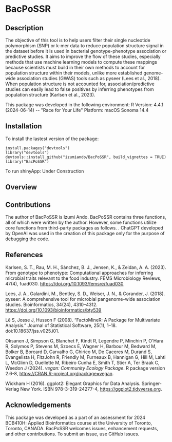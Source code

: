 # BacPoSSR

## Description

The objective of this tool is to help users filter their single nucleotide polymorphism (SNP) or k-mer data to reduce population structure signal in the dataset before it is used in bacterial genotype-phenotype association or predictive studies. It aims to improve the flow of these studies, especially methods that use machine learning models to compute these mappings because scientists must build in their own methods to account for population structure within their models, unlike more established genome-wide association studies (GWAS) tools such as pyseer (Lees et al., 2018). When population structure is not accounted for, association/predictive studies can easily lead to false positives by inferring phenotypes from population structure (Karlsen et al., 2023).

This package was developed in the following environment:
R Version: 4.4.1 (2024-06-14) -- "Race for Your Life"
Platform: macOS Sonoma 14.4

## Installation

To install the lastest version of the package:
```
install.packages("devtools")
library("devtools")
devtools::install_github("izumiando/BacPoSSR", build_vignettes = TRUE)
library("BacPoSSR")
```

To run shinyApp: Under Construction

## Overview

## Contributions

The author of BacPoSSR is Izumi Ando. BacPoSSR contains three functions, all of which were written by the author. However, some functions utilize core functions from third-party packages as follows. <add more text here later>. ChatGPT developed by OpenAI was used in the creation of this package only for the purpose of debugging the code.


## References

Karlsen, S. T., Rau, M. H., Sánchez, B. J., Jensen, K., & Zeidan, A. A. (2023). From genotype to phenotype: Computational approaches for inferring microbial traits relevant to the food industry. FEMS Microbiology Reviews, 47(4), fuad030. https://doi.org/10.1093/femsre/fuad030

Lees, J. A., Galardini, M., Bentley, S. D., Weiser, J. N., & Corander, J. (2018). pyseer: A comprehensive tool for microbial pangenome-wide association studies. Bioinformatics, 34(24), 4310–4312. https://doi.org/10.1093/bioinformatics/bty539

Lê S, Josse J, Husson F (2008). “FactoMineR: A Package for Multivariate Analysis.” Journal of Statistical Software, 25(1), 1–18. doi:10.18637/jss.v025.i01.

Oksanen J, Simpson G, Blanchet F, Kindt R, Legendre P, Minchin P, O'Hara R, Solymos P, Stevens M, Szoecs E, Wagner H, Barbour M, Bedward M, Bolker B, Borcard D, Carvalho G, Chirico M, De Caceres M, Durand S, Evangelista H, FitzJohn R, Friendly M, Furneaux B, Hannigan G, Hill M, Lahti L, McGlinn D, Ouellette M, Ribeiro Cunha E, Smith T, Stier A, Ter Braak C, Weedon J (2024). _vegan: Community Ecology Package_. R package version 2.6-8, <https://CRAN.R-project.org/package=vegan>.

Wickham H (2016). ggplot2: Elegant Graphics for Data Analysis. Springer-Verlag New York. ISBN 978-3-319-24277-4, https://ggplot2.tidyverse.org.

## Acknowledgements

This package was developed as a part of an assessment for 2024 BCB410H: Applied Bioinformatics course at the University of Toronto, Toronto, CANADA. BacPoSSR welcomes issues, enhancement requests, and other contributions. To submit an issue, use GitHub issues.
